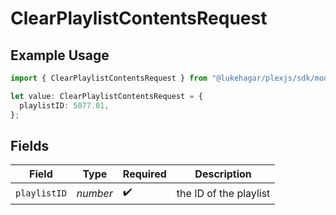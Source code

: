 # ClearPlaylistContentsRequest

## Example Usage

```typescript
import { ClearPlaylistContentsRequest } from "@lukehagar/plexjs/sdk/models/operations";

let value: ClearPlaylistContentsRequest = {
  playlistID: 5077.01,
};
```

## Fields

| Field                  | Type                   | Required               | Description            |
| ---------------------- | ---------------------- | ---------------------- | ---------------------- |
| `playlistID`           | *number*               | :heavy_check_mark:     | the ID of the playlist |